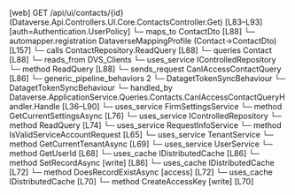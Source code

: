 [web] GET /api/ui/contacts/{id}  (Dataverse.Api.Controllers.UI.Core.ContactsController.Get)  [L83–L93] [auth=Authentication.UserPolicy]
  └─ maps_to ContactDto [L88]
    └─ automapper.registration DataverseMappingProfile (Contact->ContactDto) [L157]
  └─ calls ContactRepository.ReadQuery [L88]
  └─ queries Contact [L88]
    └─ reads_from DVS_Clients
  └─ uses_service IControlledRepository<Contact>
    └─ method ReadQuery [L88]
  └─ sends_request CanIAccessContactQuery [L86]
    └─ generic_pipeline_behaviors 2
      └─ DatagetTokenSyncBehaviour
      └─ DatagetTokenSyncBehaviour
    └─ handled_by Dataverse.ApplicationService.Queries.Contacts.CanIAccessContactQueryHandler.Handle [L36–L90]
      └─ uses_service FirmSettingsService
        └─ method GetCurrentSettingsAsync [L76]
      └─ uses_service IControlledRepository<Contact>
        └─ method ReadQuery [L74]
      └─ uses_service RequestInfoService
        └─ method IsValidServiceAccountRequest [L65]
      └─ uses_service TenantService
        └─ method GetCurrentTenantAsync [L69]
      └─ uses_service UserService
        └─ method GetUserId [L68]
      └─ uses_cache IDistributedCache [L86]
        └─ method SetRecordAsync [write] [L86]
      └─ uses_cache IDistributedCache [L72]
        └─ method DoesRecordExistAsync [access] [L72]
      └─ uses_cache IDistributedCache [L70]
        └─ method CreateAccessKey [write] [L70]

